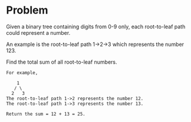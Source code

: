 Problem
===

Given a binary tree containing digits from 0-9 only, each root-to-leaf path could represent a number.

An example is the root-to-leaf path 1->2->3 which represents the number 123.

Find the total sum of all root-to-leaf numbers.

    For example,

        1
       / \
      2   3
    The root-to-leaf path 1->2 represents the number 12.
    The root-to-leaf path 1->3 represents the number 13.

    Return the sum = 12 + 13 = 25.